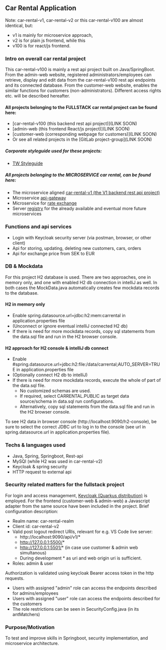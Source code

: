 ## Car Rental Application

Note: car-rental-v1, car-rental-v2 or this car-rental-v100 are almost identical, but:
- v1 is mainly for microservice approach, 
- v2 is for plain js frontend, while this
- v100 is for react/js frontend.

### Intro on overall car rental project

This car-rental-v100 is mainly a rest api project built on Java/SpringBoot.
From the admin-web website, registered administrators/employees can retrieve, display and edit data from the
car-rental-v100 rest api endpoints and its connected database.
From the customer-web website, enables the similar functions for customers (non-administrators). Different access rights
etc. will be described hereafter.

#### All projects belonging to the FULLSTACK car rental project can be found here:

- [car-rental-v100 (this backend rest api project)](LINK SOON)
- [admin-web (this frontend React/js project)](LINK SOON)
- [customer-web (corresponding webpage for customers)](LINK SOON)
- Or see all related projects in the [GitLab project-group](LINK SOON)

##### Corporate styleguide used for these projects:

- [TW Styleguide](https://gitlab.com/car-rental-fullstack/tw-styleguide)

##### All projects belonging to the MICROSERVICE car rental, can be found here:

- The microservice
  aligned [car-rental-v1 (the V1 backend rest api project)](https://gitlab.com/car-rental-fullstack/car-rental-v1)
- Microservice [api-gateway](https://github.com/osho81/car-rental-api-gateway)
- Microservice for [rate exchange](https://github.com/osho81/car-rental-exchange-service)
- Server [registry](https://github.com/osho81/car-rental-service-registry) for the already available and eventual more
  future microservices

### Functions and api services

- Login with Keycloak security server (via postman, browser, or other client)
- Api for storing, updating, deleting new customers, cars, orders
- Api for exchange price from SEK to EUR

### DB & Mockdata

For this project H2 database is used. There are two approaches, one in memory only, and one with enabled H2 db
connection in intelliJ as well. In both cases the MockData.java automatically creates few mockdata records to the
database.

#### H2 in memory only

- Enable spring.datasource.url=jdbc:h2:mem:carrental in application.properties file
- (Unconnect or ignore eventual intelliJ connected H2 db)
- If there is need for more mockdata records, copy sql statements from the data.sql file and run in the H2 browser
  console.

#### H2 approach for H2 console & intelliJ db connect

- Enable #spring.datasource.url=jdbc:h2:file:/data/carrental;AUTO_SERVER=TRUE in application.properties file
- (Optionally connect H2 db to intelliJ)
- If there is need for more mockdata records, execute the whole of part of the data.sql file.
    - No customized schemas are used.
    - If required, select CARRENTAL.PUBLIC as target data source/schema in data.sql run configurations.
    - Alternatively, copy sql statements from the data.sql file and run in the H2 browser console.

To see H2 data in browser console (http://localhost:9090/h2-console), be sure to select the correct JDBC url to log in
to the console (see url in spring.datasource.url in application.properties file).

### Techs & languages used

- Java, Spring, Springboot, Rest-api
- MySQl (while H2 was used in car-rental-v2)
- Keycloak & spring security
- HTTP request to external api

### Security related matters for the fullstack project

For login and access management, [Keycloak (Quarkus distribution)](https://www.keycloak.org/downloads) is employed. For
the frontend (customer-web & admin-web) a Javascript adapter from the same source have been included in the project.
Brief
configuration description:

- Realm name: car-rental-realm
- Client id: car-rental-v2
- Valid post logout redirect URIs, relevant for e.g. VS Code live server:
    - http://localhost:9090/api/v1/*
    - http://127.0.0.1:5500/*
    - http://127.0.0.1:5501/* (in case use customer & admin web simultanous)
    - During development * as uri and web origin uri is sufficient.
- Roles: admin & user

Authorization is validated using keycloak Bearer access token in the http requests.

- Users with assigned "admin" role can access the endpoints described for admins/employees
- Users with assigned "user" role can access the endpoints described for the customers
- The role restrictions can be seen in SecurityConfig.java (in its antMatchers)

### Purpose/Motivation

To test and improve skills in Springboot, security implementation, and microservice architecture.